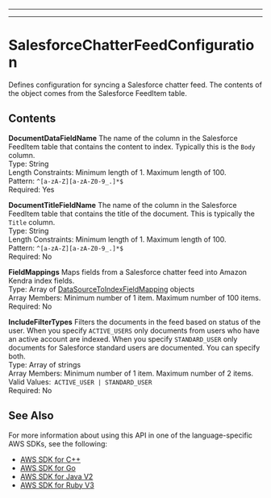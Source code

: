 --------

--------

# SalesforceChatterFeedConfiguration<a name="API_SalesforceChatterFeedConfiguration"></a>

Defines configuration for syncing a Salesforce chatter feed\. The contents of the object comes from the Salesforce FeedItem table\.

## Contents<a name="API_SalesforceChatterFeedConfiguration_Contents"></a>

 **DocumentDataFieldName**   <a name="Kendra-Type-SalesforceChatterFeedConfiguration-DocumentDataFieldName"></a>
The name of the column in the Salesforce FeedItem table that contains the content to index\. Typically this is the `Body` column\.  
Type: String  
Length Constraints: Minimum length of 1\. Maximum length of 100\.  
Pattern: `^[a-zA-Z][a-zA-Z0-9_.]*$`   
Required: Yes

 **DocumentTitleFieldName**   <a name="Kendra-Type-SalesforceChatterFeedConfiguration-DocumentTitleFieldName"></a>
The name of the column in the Salesforce FeedItem table that contains the title of the document\. This is typically the `Title` column\.  
Type: String  
Length Constraints: Minimum length of 1\. Maximum length of 100\.  
Pattern: `^[a-zA-Z][a-zA-Z0-9_.]*$`   
Required: No

 **FieldMappings**   <a name="Kendra-Type-SalesforceChatterFeedConfiguration-FieldMappings"></a>
Maps fields from a Salesforce chatter feed into Amazon Kendra index fields\.  
Type: Array of [DataSourceToIndexFieldMapping](API_DataSourceToIndexFieldMapping.md) objects  
Array Members: Minimum number of 1 item\. Maximum number of 100 items\.  
Required: No

 **IncludeFilterTypes**   <a name="Kendra-Type-SalesforceChatterFeedConfiguration-IncludeFilterTypes"></a>
Filters the documents in the feed based on status of the user\. When you specify `ACTIVE_USERS` only documents from users who have an active account are indexed\. When you specify `STANDARD_USER` only documents for Salesforce standard users are documented\. You can specify both\.  
Type: Array of strings  
Array Members: Minimum number of 1 item\. Maximum number of 2 items\.  
Valid Values:` ACTIVE_USER | STANDARD_USER`   
Required: No

## See Also<a name="API_SalesforceChatterFeedConfiguration_SeeAlso"></a>

For more information about using this API in one of the language\-specific AWS SDKs, see the following:
+  [AWS SDK for C\+\+](https://docs.aws.amazon.com/goto/SdkForCpp/kendra-2019-02-03/SalesforceChatterFeedConfiguration) 
+  [AWS SDK for Go](https://docs.aws.amazon.com/goto/SdkForGoV1/kendra-2019-02-03/SalesforceChatterFeedConfiguration) 
+  [AWS SDK for Java V2](https://docs.aws.amazon.com/goto/SdkForJavaV2/kendra-2019-02-03/SalesforceChatterFeedConfiguration) 
+  [AWS SDK for Ruby V3](https://docs.aws.amazon.com/goto/SdkForRubyV3/kendra-2019-02-03/SalesforceChatterFeedConfiguration) 